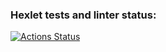 ### Hexlet tests and linter status:
[![Actions Status](https://github.com/Rodion94/frontend-project-lvl3/workflows/hexlet-check/badge.svg)](https://github.com/Rodion94/frontend-project-lvl3/actions)